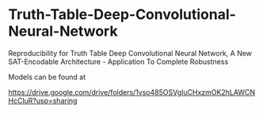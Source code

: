 # Truth-Table-Deep-Convolutional-Neural-Network
Reproducibility for Truth Table Deep Convolutional Neural Network, A New SAT-Encodable Architecture - Application To Complete Robustness



Models can be found at 

https://drive.google.com/drive/folders/1vso485OSVgIuCHxzmOK2hLAWCNHcCluR?usp=sharing
